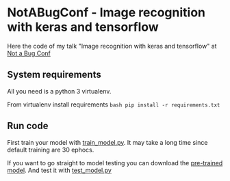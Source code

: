 # NotABugConf - Image recognition with keras and tensorflow


Here the code of my talk "Image recognition with keras and tensorflow" at [Not a Bug Conf](https://notabugconf.it/)

## System requirements

All you need is a python 3 virtualenv.

From virtualenv install requirements
    ```bash
    pip install -r requirements.txt
    ```
 
## Run code

First train your model with [train_model.py](train_model.py).
It may take a long time since default training are 30 ephocs.

If you want to go straight to model testing you can download the [pre-trained model](https://drive.google.com/file/d/1NmP7EjG_2h1AIQCcHBgDA0zke-x8wX8A/view?usp=sharing).
And test it with [test_model.py](test_model.py)
